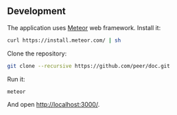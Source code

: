## Development ##

The application uses [Meteor](https://www.meteor.com/) web framework. Install it:

```bash
curl https://install.meteor.com/ | sh
```

Clone the repository:

```bash
git clone --recursive https://github.com/peer/doc.git
```

Run it:

```bash
meteor
```

And open [http://localhost:3000/](http://localhost:3000/).
